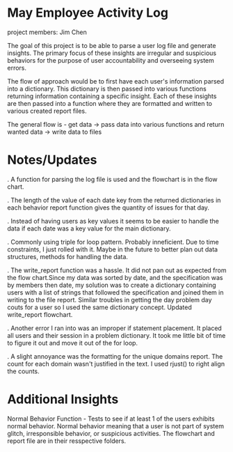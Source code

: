 
# May Employee Activity Log
project members: Jim Chen

The goal of this project is to be able to parse a user log file and generate insights.
The primary focus of these insights are irregular and suspicious behaviors for the purpose
of user accountability and overseeing system errors.

The flow of approach would be to first have each user's information parsed into a dictionary.
This dictionary is then passed into various functions returning information containing a
specific insight. Each of these insights are then passed into a function where they are
formatted and written to various created report files.

The general flow is - get data -> pass data into various functions and return wanted data -> write data to files

# Notes/Updates
. A function for parsing the log file is used and the flowchart is in the flow chart.

. The length of the value of each date key from the returned dictionaries in each behavior report function
gives the quantity of issues for that day.

. Instead of having users as key values it seems to be easier to handle the data if each
date was a key value for the main dictionary.

. Commonly using triple for loop pattern. Probably inneficient. Due to time constraints, I just rolled with it.
Maybe in the future to better plan out data structures, methods for handling the data.

. The write_report function was a hassle. It did not pan out as expected from the flow chart.Since my
data was sorted by date, and the specification was by members then date, my solution was to create a dictionary containing users  with a list of strings
that followed the specification and joined them in writing to the file report. Similar troubles in getting the day problem day couts for a user
so I used the same dictionary concept. Updated write_report flowchart.

. Another error I ran into was an improper if statement placement. It placed all users and their session in a problem dictionary.
It took me little bit of time to figure it out and move it out of the for loop.

. A slight annoyance was the formatting for the unique domains report. The count for each domain wasn't justified in the text.
I used rjust() to right align the counts.

# Additional Insights
Normal Behavior Function - Tests to see if at least 1 of the users exhibits normal behavior. Normal behavior
meaning that a user is not part of system glitch, irresponsible behavior, or suspicious activities. The flowchart
and report file are in their resspective folders.
